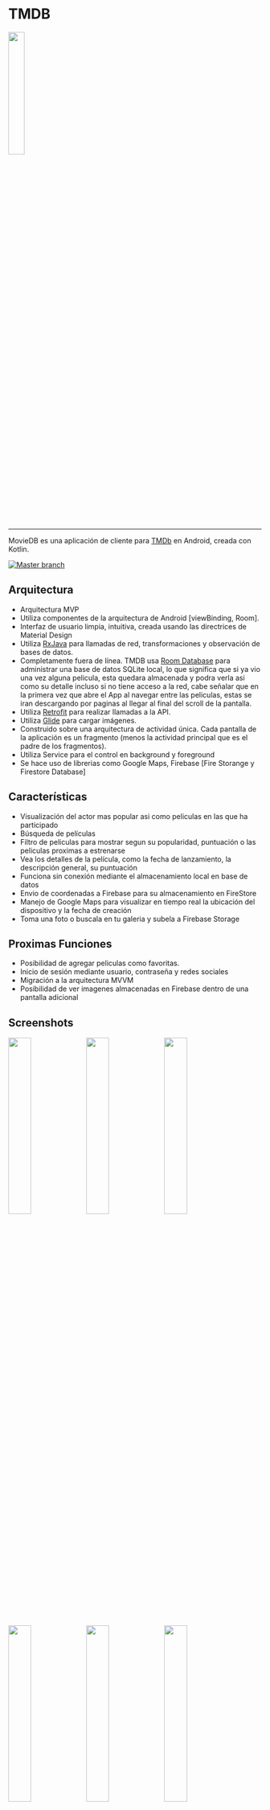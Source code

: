 <h1>TMDB</h1>
<img src="https://firebasestorage.googleapis.com/v0/b/tmdb-bbe2a.appspot.com/o/resources%2FgVZIvphd_400x400.jpg?alt=media&token=f2ab7a4d-1067-4922-963d-666d2e869fc4" width="25%"></img>

----------------------------------------------------------------

MovieDB es una aplicación de cliente para [TMDb](https://www.themoviedb.org) en Android, creada con Kotlin.

[![Master branch](https://travis-ci.com/haroldadmin/MovieDB.svg?branch=master)](https://travis-ci.com/haroldadmin/MovieDB.svg?branch=master)

## Arquitectura
* Arquitectura MVP
* Utiliza componentes de la arquitectura de Android [viewBinding, Room].
* Interfaz de usuario limpia, intuitiva, creada usando las directrices de Material Design
* Utiliza [RxJava](https://github.com/ReactiveX/RxJava) para llamadas de red, transformaciones y observación de bases de datos.
* Completamente fuera de línea. TMDB usa [Room Database](https://developer.android.com/topic/libraries/architecture/room) para administrar una base de datos SQLite local, lo que significa que si ya vio una vez alguna pelicula, esta quedara almacenada y podra verla asi como su detalle incluso si no tiene acceso a la red, cabe señalar que en la primera vez que abre el App al navegar entre las peliculas, estas se iran descargando por paginas al llegar al final del scroll de la pantalla.
* Utiliza [Retrofit](https://square.github.io/retrofit/) para realizar llamadas a la API.
* Utiliza [Glide](https://github.com/bumptech/glide) para cargar imágenes.
* Construido sobre una arquitectura de actividad única. Cada pantalla de la aplicación es un fragmento (menos la actividad principal que es el padre de los fragmentos).
* Utiliza Service para el control en background y foreground
* Se hace uso de librerias como Google Maps, Firebase [Fire Storange y Firestore Database]

## Características
* Visualización del actor mas popular asi como peliculas en las que ha participado
* Búsqueda de películas
* Filtro de peliculas para mostrar segun su popularidad, puntuación o las peliculas proximas a estrenarse
* Vea los detalles de la película, como la fecha de lanzamiento, la descripción general, su puntuación
* Funciona sin conexión mediante el almacenamiento local en base de datos
* Envio de coordenadas a Firebase para su almacenamiento en FireStore
* Manejo de Google Maps para visualizar en tiempo real la ubicación del dispositivo y la fecha de creación
* Toma una foto o buscala en tu galeria y subela a Firebase Storage

## Proximas Funciones
* Posibilidad de agregar peliculas como favoritas.
* Inicio de sesión mediante usuario, contraseña y redes sociales
* Migración a la arquitectura MVVM
* Posibilidad de ver imagenes almacenadas en Firebase dentro de una pantalla adicional

## Screenshots
<img src="https://firebasestorage.googleapis.com/v0/b/tmdb-bbe2a.appspot.com/o/resources%2Fscreen1.png?alt=media&token=91a31b1b-938c-4cc7-8db9-bb6f56e8b676" width="30%"></img> 
<img src="https://firebasestorage.googleapis.com/v0/b/tmdb-bbe2a.appspot.com/o/resources%2Fscreen2.png?alt=media&token=49629ae5-ab14-4ab4-b648-6d92493c948a" width="30%"></img> 
<img src="https://firebasestorage.googleapis.com/v0/b/tmdb-bbe2a.appspot.com/o/resources%2Fscreen3.png?alt=media&token=c7491d8a-7cee-417e-8fdd-e17677732809" width="30%"></img> 
<img src="https://firebasestorage.googleapis.com/v0/b/tmdb-bbe2a.appspot.com/o/resources%2Fscreen4.png?alt=media&token=2f9d06e4-e88b-4bae-b224-e0ce12f8a73f" width="30%"></img> 
<img src="https://firebasestorage.googleapis.com/v0/b/tmdb-bbe2a.appspot.com/o/resources%2Fscreen5.png?alt=media&token=7e5d30b0-8411-440c-9cc1-b0d4e0cabc6e" width="30%"></img> 
<img src="https://firebasestorage.googleapis.com/v0/b/tmdb-bbe2a.appspot.com/o/resources%2Fscreen6.png?alt=media&token=702e8fd5-30b1-4d8b-8165-a42b6574ca34" width="30%"></img> 
<img src="https://firebasestorage.googleapis.com/v0/b/tmdb-bbe2a.appspot.com/o/resources%2Fscreen7.png?alt=media&token=a9e3ebaa-7b29-4ed4-8e58-91244554b10e" width="30%"></img> 
<img src="https://firebasestorage.googleapis.com/v0/b/tmdb-bbe2a.appspot.com/o/resources%2Fscreen8.png?alt=media&token=dd235443-281f-4956-9263-63ac4905ee8c" width="30%"></img> 
<img src="https://firebasestorage.googleapis.com/v0/b/tmdb-bbe2a.appspot.com/o/resources%2Fscreen9.png?alt=media&token=768760c1-bb72-468b-8bf6-896307fcc4be" width="30%"></img> 
<img src="https://firebasestorage.googleapis.com/v0/b/tmdb-bbe2a.appspot.com/o/resources%2Fscreen_images.png?alt=media&token=d0b220a7-6110-4541-aa41-944e894e7300" width="100%"></img> 
<img src="https://firebasestorage.googleapis.com/v0/b/tmdb-bbe2a.appspot.com/o/resources%2Fscreen_location.png?alt=media&token=18dcc2ca-3f26-428e-97df-9f5aa60378d1" width="100%"></img> 
